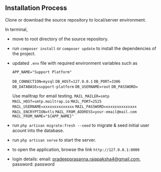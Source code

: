 ## Installation Process

Clone or download the source repository to local/server environment.

In terminal, 
- move to root directory of the source repository.
- run `composer install` or `composer update` to install the dependencies of the project.
- updated `.env` file with required environment variables such as 
	
	`APP_NAME="Support Platform"`

	`DB_CONNECTION=mysql`
	`DB_HOST=127.0.0.1`
	`DB_PORT=3306`
	`DB_DATABASE=support-platform`
	`DB_USERNAME=root`
	`DB_PASSWORD=`

	Use mailtrap for email testing. 
	`MAIL_MAILER=smtp`
	`MAIL_HOST=smtp.mailtrap.io`
	`MAIL_PORT=2525`
	`MAIL_USERNAME=xxxxxxxxxxxxxx`
	`MAIL_PASSWORD=xxxxxxxxxxxxxx`
	`MAIL_ENCRYPTION=tls`
	`MAIL_FROM_ADDRESS=your-email@mail.com`
	`MAIL_FROM_NAME="${APP_NAME}"`

- run `php artisan migrate:fresh --seed` to migrate & seed initial user acount into the database. 
- run `php artisan serve` to start the server. 
- to open the application, browse the link `http://127.0.0.1:8000` 

- login details: email: pradeepprasanna.rajapaksha4@gmail.com, password: password
